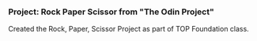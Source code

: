 ### Project: Rock Paper Scissor from "The Odin Project"

Created the Rock, Paper, Scissor Project as part of TOP Foundation class.